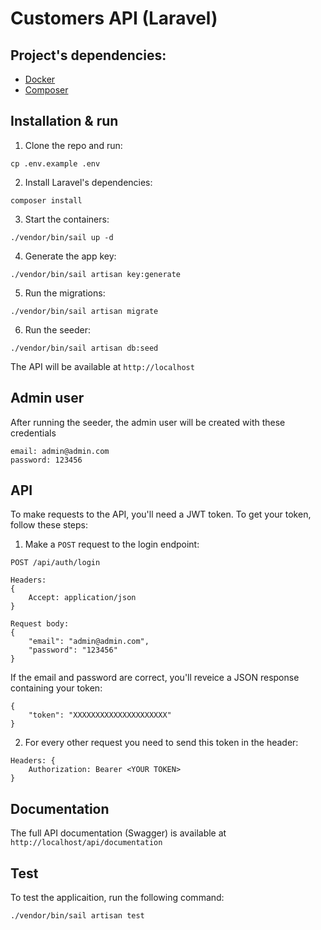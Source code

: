 # Customers API (Laravel)

## Project's dependencies:
- [Docker](https://www.docker.com/)
- [Composer](https://getcomposer.org/)

## Installation & run

1. Clone the repo and run:

```
cp .env.example .env
```

2. Install Laravel's dependencies:
```
composer install
```

3. Start the containers:

```
./vendor/bin/sail up -d
```

4. Generate the app key:
```
./vendor/bin/sail artisan key:generate
```

5. Run the migrations:
```
./vendor/bin/sail artisan migrate
```

6. Run the seeder:
```
./vendor/bin/sail artisan db:seed
```

The API will be available at `http://localhost`

## Admin user
After running the seeder, the admin user will be created with these credentials
```
email: admin@admin.com
password: 123456
```

## API
To make requests to the API, you'll need a JWT token. To get your token, follow these steps:

1) Make a `POST` request to the login endpoint:
```
POST /api/auth/login

Headers:
{
    Accept: application/json
}

Request body:
{
	"email": "admin@admin.com",
	"password": "123456"
}
```

If the email and password are correct, you'll reveice a JSON response containing your token:
```
{
    "token": "XXXXXXXXXXXXXXXXXXXXX"
}
```

2) For every other request you need to send this token in the header:
```
Headers: {
    Authorization: Bearer <YOUR TOKEN>
}
```

## Documentation
The full API documentation (Swagger) is available at `http://localhost/api/documentation`

## Test
To test the applicaition, run the following command:
```
./vendor/bin/sail artisan test
```
